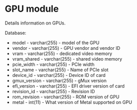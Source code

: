 GPU module
==============

Details information on GPUs.

Database:
* model - varchar(255) - model of the GPU
* vendor - varchar(255) - GPU vendor and vendor ID
* vram - varchar(255) - dedicated video memory
* vram_shared - varchar(255) - shared video memory
* pcie_width - varchar(255) - PCIe width
* slot_name - varchar(255) - Name of PCIe slot
* device_id - varchar(255) - Device ID of card
* gmux_version - varchar(255) - gMux version
* efi_version - varchar(255) - EFI driver version of card
* revision_id - varchar(255) - Revision ID
* rom_revision - varchar(255) - ROM version of GPU
* metal - int(11) - What version of Metal supported on GPU


